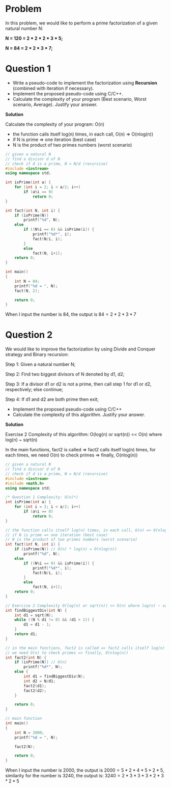 # Problem
In this problem, we would like to perform a prime factorization of a given natural number N:

**N = 120 = 2 * 2 * 2 * 3 * 5;**

**N = 84 = 2 * 2 * 3 * 7;**

# Question 1
- Write a pseudo-code to implement the factorization using **Recursion** (combined with iteration if necessary).
- Implement the proposed pseudo-code using C/C++.
- Calculate the complexity of your program (Best scenario, Worst scenario, Average). Justify your answer.

**Solution**

Calculate the complexity of your program: O(n)

- the function calls itself log(n) times, in each call, O(n) => O(nlog(n))
- if N is prime => one iteration (best case)
- N is the product of two primes numbers (worst scenario)

```cpp
// given a natural N
// find a divisor d of N
// check if d is a prime, N = N/d (recursive)
#include <iostream>
using namespace std;

int isPrime(int a) {
    for (int i = 2; i < a/2; i++)
        if (a%i == 0)
            return 0;
}

int fact(int N, int i) {
    if (isPrime(N))
        printf("%d", N);
    else
        if ((N%i == 0) && isPrime(i)) {
            printf("%d*", i);
            fact(N/i, i);
        }
        else
            fact(N, i+1);
    return 0;
}

int main()
{
    int N = 84;
    printf("%d = ", N);
    fact(N, 2);

    return 0;
}
```

When I input the number is 84, the output is $84 = 2*2*3*7$


# Question 2
We would like to improve the factorization by using Divide and Conquer strategy and Binary recursion:

Step 1: Given a natural number N;

Step 2: Find two biggest divisors of N denoted by d1, d2;

Step 3: If a divisor d1 or d2 is not a prime, then call step 1 for d1 or d2, respectively; else continue;

Step 4: If d1 and d2 are both prime then exit;

- Implement the proposed pseudo-code using C/C++
- Calculate the complexity of this algorithm. Justify your answer.

**Solution**

Exercise 2 Complexity of this algorithm: O(log(n) or sqrt(n)) << O(n) where log(n) ~ sqrt(n)

In the main functions, fact2 is called => fact2 calls itself log(n) times, for each times, we need O(n) to check primes => finally, O(nlog(n))

```cpp
// given a natural N
// find a divisor d of N
// check if d is a prime, N = N/d (recursive)
#include <iostream>
#include <math.h>
using namespace std;

/* Question 1 Complexity: O(n)*/
int isPrime(int a) {
    for (int i = 2; i < a/2; i++)
        if (a%i == 0)
            return 0;
}

// the function calls itself log(n) times, in each call, O(n) => O(nlog(n))
// if N is prime => one iteration (best case)
// N is the product of two primes numbers (worst scenario)
int fact(int N, int i) {
    if (isPrime(N)) // O(n) * log(n) = O(nlog(n))
        printf("%d", N);
    else
        if ((N%i == 0) && isPrime(i)) {
            printf("%d*", i);
            fact(N/i, i);
        }
        else
            fact(N, i+1);
    return 0;
}

// Exercise 2 Complexity O(log(n) or sqrt(n)) << O(n) where log(n) ~ sqrt(n)
int findBiggestDiv(int N) {
    int d1 = sqrt(N);
    while ((N % d1 != 0) && (d1 > 1)) {
        d1 = d1 - 1;
    }
    return d1;
}

// in the main functions, fact2 is called => fact2 calls itself log(n) times, for each times
// we need O(n) to check primes => finally, O(nlog(n))
int fact2(int N) {
    if (isPrime(N)) // O(n)
        printf("%d*", N);
    else {
        int d1 = findBiggestDiv(N);
        int d2 = N/d1;
        fact2(d1);
        fact2(d2);
    }

    return 0;
}

// main function
int main()
{
    int N = 2000;
    printf("%d = ", N);

    fact2(N);

    return 0;
}
```

When I input the number is 2000, the output is $2000 = 5*2*4*5*2*5$, similarity for the number is 3240, the output is: $3240 = 2*3*3*3*2*3*2*5$